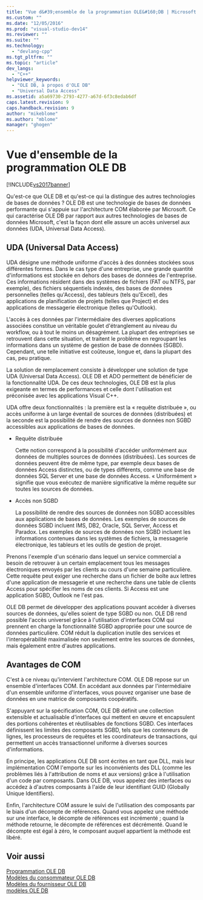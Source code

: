 ```yaml
---
title: "Vue d&#39;ensemble de la programmation OLE&#160;DB | Microsoft Docs"
ms.custom: ""
ms.date: "12/05/2016"
ms.prod: "visual-studio-dev14"
ms.reviewer: ""
ms.suite: ""
ms.technology: 
  - "devlang-cpp"
ms.tgt_pltfrm: ""
ms.topic: "article"
dev_langs: 
  - "C++"
helpviewer_keywords: 
  - "OLE DB, à propos d'OLE DB"
  - "Universal Data Access"
ms.assetid: a5a69730-2793-4277-a67d-6f3c8edab6df
caps.latest.revision: 9
caps.handback.revision: 9
author: "mikeblome"
ms.author: "mblome"
manager: "ghogen"
---
```

# Vue d&#39;ensemble de la programmation OLE&#160;DB
[!INCLUDE[vs2017banner](../../assembler/inline/includes/vs2017banner.md)]

Qu'est\-ce que OLE DB et qu'est\-ce qui la distingue des autres technologies de bases de données ?  OLE DB est une technologie de bases de données performante qui s'appuie sur l'architecture COM élaborée par Microsoft.  Ce qui caractérise OLE DB par rapport aux autres technologies de bases de données Microsoft, c'est la façon dont elle assure un accès universel aux données \(UDA, Universal Data Access\).  
  
## UDA \(Universal Data Access\)  
 UDA désigne une méthode uniforme d'accès à des données stockées sous différentes formes.  Dans le cas type d'une entreprise, une grande quantité d'informations est stockée en dehors des bases de données de l'entreprise.  Ces informations résident dans des systèmes de fichiers \(FAT ou NTFS, par exemple\), des fichiers séquentiels indexés, des bases de données personnelles \(telles qu'Access\), des tableurs \(tels qu'Excel\), des applications de planification de projets \(telles que Project\) et des applications de messagerie électronique \(telles qu'Outlook\).  
  
 L'accès à ces données par l'intermédiaire des diverses applications associées constitue un véritable goulet d'étranglement au niveau du workflow, ou à tout le moins un désagrément.  La plupart des entreprises se retrouvent dans cette situation, et traitent le problème en regroupant les informations dans un système de gestion de base de données \(SGBD\).  Cependant, une telle initiative est coûteuse, longue et, dans la plupart des cas, peu pratique.  
  
 La solution de remplacement consiste à développer une solution de type UDA \(Universal Data Access\).  OLE DB et ADO permettent de bénéficier de la fonctionnalité UDA.  De ces deux technologies, OLE DB est la plus exigeante en termes de performances et celle dont l'utilisation est préconisée avec les applications Visual C\+\+.  
  
 UDA offre deux fonctionnalités : la première est la « requête distribuée », ou accès uniforme à un large éventail de sources de données \(distribuées\) et la seconde est la possibilité de rendre des sources de données non SGBD accessibles aux applications de bases de données.  
  
-   Requête distribuée  
  
     Cette notion correspond à la possibilité d'accéder uniformément aux données de multiples sources de données \(distribuées\).  Les sources de données peuvent être de même type, par exemple deux bases de données Access distinctes, ou de types différents, comme une base de données SQL Server et une base de données Access.  « Uniformément » signifie que vous exécutez de manière significative la même requête sur toutes les sources de données.  
  
-   Accès non SGBD  
  
     La possibilité de rendre des sources de données non SGBD accessibles aux applications de bases de données.  Les exemples de sources de données SGBD incluent IMS, DB2, Oracle, SQL Server, Access et Paradox.  Les exemples de sources de données non SGBD incluent les informations contenues dans les systèmes de fichiers, la messagerie électronique, les tableurs et les outils de gestion de projet.  
  
 Prenons l'exemple d'un scénario dans lequel un service commercial a besoin de retrouver à un certain emplacement tous les messages électroniques envoyés par les clients au cours d'une semaine particulière.  Cette requête peut exiger une recherche dans un fichier de boîte aux lettres d'une application de messagerie et une recherche dans une table de clients Access pour spécifier les noms de ces clients.  Si Access est une application SGBD, Outlook ne l'est pas.  
  
 OLE DB permet de développer des applications pouvant accéder à diverses sources de données, qu'elles soient de type SGBD ou non.  OLE DB rend possible l'accès universel grâce à l'utilisation d'interfaces COM qui prennent en charge la fonctionnalité SGBD appropriée pour une source de données particulière.  COM réduit la duplication inutile des services et l'interopérabilité maximalisée non seulement entre les sources de données, mais également entre d'autres applications.  
  
## Avantages de COM  
 C'est à ce niveau qu'intervient l'architecture COM.  OLE DB repose sur un ensemble d'interfaces COM.  En accédant aux données par l'intermédiaire d'un ensemble uniforme d'interfaces, vous pouvez organiser une base de données en une matrice de composants coopératifs.  
  
 S'appuyant sur la spécification COM, OLE DB définit une collection extensible et actualisable d'interfaces qui mettent en œuvre et encapsulent des portions cohérentes et réutilisables de fonctions SGBD.  Ces interfaces définissent les limites des composants SGBD, tels que les conteneurs de lignes, les processeurs de requêtes et les coordinateurs de transactions, qui permettent un accès transactionnel uniforme à diverses sources d'informations.  
  
 En principe, les applications OLE DB sont écrites en tant que DLL, mais leur implémentation COM l'emporte sur les inconvénients des DLL \(comme les problèmes liés à l'attribution de noms et aux versions\) grâce à l'utilisation d'un code par composants.  Dans OLE DB, vous appelez des interfaces ou accédez à d'autres composants à l'aide de leur identifiant GUID \(Globally Unique Identifiers\).  
  
 Enfin, l'architecture COM assure le suivi de l'utilisation des composants par le biais d'un décompte de références.  Quand vous appelez une méthode sur une interface, le décompte de références est incrémenté ; quand la méthode retourne, le décompte de références est décrémenté.  Quand le décompte est égal à zéro, le composant auquel appartient la méthode est libéré.  
  
## Voir aussi  
 [Programmation OLE DB](../../data/oledb/ole-db-programming.md)   
 [Modèles du consommateur OLE DB](../../data/oledb/ole-db-consumer-templates-cpp.md)   
 [Modèles du fournisseur OLE DB](../../data/oledb/ole-db-provider-templates-cpp.md)   
 [modèles OLE DB](../../data/oledb/ole-db-templates.md)